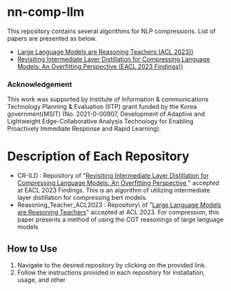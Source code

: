 # nn-comp-llm

This repository contains several algorithms for NLP compressions. List of papers are presented as below.

* [Large Language Models are Reasoning Teachers (ACL 2023))](https://arxiv.org/abs/2212.10071)
* [Revisiting Intermediate Layer Distillation for Compressing Language Models: An Overfitting Perspective (EACL 2023 Findings))](https://arxiv.org/abs/2302.01530)

### Acknowledgement

This work was supported by Institute of Information & communications Technology Planning & Evaluation (IITP) grant funded by the Korea government(MSIT) (No. 2021-0-00907, Development of Adaptive and Lightweight Edge-Collaborative Analysis Technology for Enabling Proactively Immediate Response and Rapid Learning).

# Description of Each Repository

* CR-ILD : Repository of "[Revisiting Intermediate Layer Distillation for Compressing Language Models: An Overfitting Perspective ](https://arxiv.org/abs/2302.01530)" accepted at EACL 2023 Findings. This is an algorithm of utilizing intermediate layer distillation for compressing bert models.
* Reasoning_Teacher_ACL2023 : Repository\ of "[Large Language Models are Reasoning Teachers](https://arxiv.org/abs/2212.10071)" accepted at ACL 2023. For compression, this paper presents a method of using the COT reasonings of large language models

## How to Use

1. Navigate to the desired repository by clicking on the provided link.
2. Follow the instructions provided in each repository for installation, usage, and other
